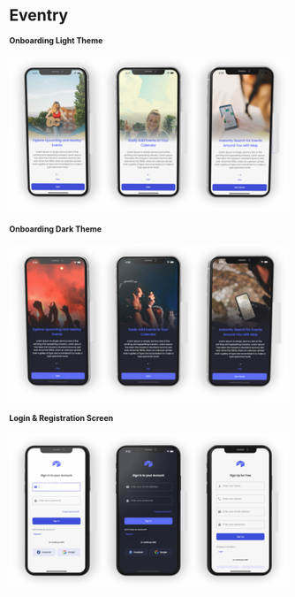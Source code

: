# Eventry

#### **Onboarding Light Theme**
![Eventry Visual](https://github.com/roufy235/Eventry/blob/main/assets/mockup/light.png?raw=true)
#### **Onboarding Dark Theme**
![Eventry Visual](https://github.com/roufy235/Eventry/blob/main/assets/mockup/dark.png?raw=true)
#### **Login & Registration Screen**
![Eventry Visual](https://github.com/roufy235/Eventry/blob/main/assets/mockup/login_reg.png?raw=true)


